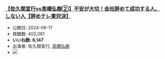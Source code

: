 ### [【佐久間宣行vs高橋弘樹②】不安が大切！会社辞めて成功する人、しない人【辞めテレ東対決】](https://www.youtube.com/watch?v=DQGX7PKstUA)
-   公開日: 2024-09-17
-   視聴数: 402,061
-   **いいね数: 6,147**
-   出演者: 佐久間宣行, [高橋弘樹](/rehacq_fan/people/高橋弘樹 "wikilink")
- [![](https://img.youtube.com/vi/DQGX7PKstUA/hqdefault.jpg)](https://www.youtube.com/watch?v=DQGX7PKstUA)
